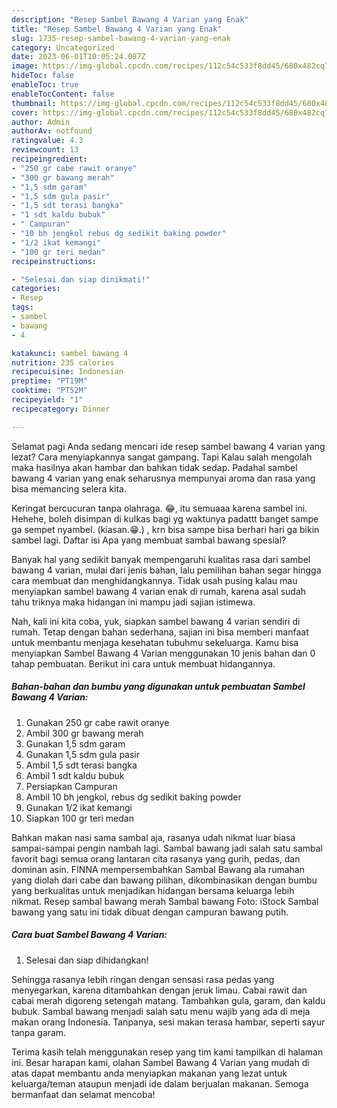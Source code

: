 ```yaml
---
description: "Resep Sambel Bawang 4 Varian yang Enak"
title: "Resep Sambel Bawang 4 Varian yang Enak"
slug: 1735-resep-sambel-bawang-4-varian-yang-enak
category: Uncategorized
date: 2023-06-01T10:05:24.087Z
image: https://img-global.cpcdn.com/recipes/112c54c533f8dd45/680x482cq70/sambel-bawang-4-varian-foto-resep-utama.jpg
hideToc: false
enableToc: true
enableTocContent: false
thumbnail: https://img-global.cpcdn.com/recipes/112c54c533f8dd45/680x482cq70/sambel-bawang-4-varian-foto-resep-utama.jpg
cover: https://img-global.cpcdn.com/recipes/112c54c533f8dd45/680x482cq70/sambel-bawang-4-varian-foto-resep-utama.jpg
author: Admin
authorAv: notfound
ratingvalue: 4.3
reviewcount: 13
recipeingredient:
- "250 gr cabe rawit oranye"
- "300 gr bawang merah"
- "1,5 sdm garam"
- "1,5 sdm gula pasir"
- "1,5 sdt terasi bangka"
- "1 sdt kaldu bubuk"
- " Campuran"
- "10 bh jengkol rebus dg sedikit baking powder"
- "1/2 ikat kemangi"
- "100 gr teri medan"
recipeinstructions:

- "Selesai dan siap dinikmati!"
categories:
- Resep
tags:
- sambel
- bawang
- 4

katakunci: sambel bawang 4 
nutrition: 235 calories
recipecuisine: Indonesian
preptime: "PT19M"
cooktime: "PT52M"
recipeyield: "1"
recipecategory: Dinner

---
```



Selamat pagi Anda sedang mencari ide resep sambel bawang 4 varian yang lezat? Cara menyiapkannya sangat gampang. Tapi Kalau salah mengolah maka hasilnya akan hambar dan bahkan tidak sedap. Padahal sambel bawang 4 varian yang enak seharusnya mempunyai aroma dan rasa yang bisa memancing selera kita.


Keringat bercucuran tanpa olahraga. 😂, itu semuaaa karena sambel ini. Hehehe, boleh disimpan di kulkas bagi yg waktunya padattt banget sampe ga sempet nyambel. (kiasan.😁.) , krn bisa sampe bisa berhari hari ga bikin sambel lagi. Daftar isi Apa yang membuat sambal bawang spesial?

Banyak hal yang sedikit banyak mempengaruhi kualitas rasa dari sambel bawang 4 varian, mulai dari jenis bahan, lalu pemilihan bahan segar hingga cara membuat dan menghidangkannya. Tidak usah pusing kalau mau menyiapkan sambel bawang 4 varian enak di rumah, karena asal sudah tahu triknya maka hidangan ini mampu jadi sajian istimewa.


Nah, kali ini kita coba, yuk, siapkan sambel bawang 4 varian sendiri di rumah. Tetap dengan bahan sederhana, sajian ini bisa memberi manfaat untuk membantu menjaga kesehatan tubuhmu sekeluarga. Kamu bisa menyiapkan Sambel Bawang 4 Varian menggunakan 10 jenis bahan dan 0 tahap pembuatan. Berikut ini cara untuk membuat hidangannya.

<!--inarticleads1-->

##### Bahan-bahan dan bumbu yang digunakan untuk pembuatan Sambel Bawang 4 Varian:

1. Gunakan 250 gr cabe rawit oranye
1. Ambil 300 gr bawang merah
1. Gunakan 1,5 sdm garam
1. Gunakan 1,5 sdm gula pasir
1. Ambil 1,5 sdt terasi bangka
1. Ambil 1 sdt kaldu bubuk
1. Persiapkan  Campuran
1. Ambil 10 bh jengkol, rebus dg sedikit baking powder
1. Gunakan 1/2 ikat kemangi
1. Siapkan 100 gr teri medan


Bahkan makan nasi sama sambal aja, rasanya udah nikmat luar biasa sampai-sampai pengin nambah lagi. Sambal bawang jadi salah satu sambal favorit bagi semua orang lantaran cita rasanya yang gurih, pedas, dan dominan asin. FINNA mempersembahkan Sambal Bawang ala rumahan yang diolah dari cabe dan bawang pilihan, dikombinasikan dengan bumbu yang berkualitas untuk menjadikan hidangan bersama keluarga lebih nikmat. Resep sambal bawang merah Sambal bawang Foto: iStock Sambal bawang yang satu ini tidak dibuat dengan campuran bawang putih. 

<!--inarticleads2-->

##### Cara buat Sambel Bawang 4 Varian:


1. Selesai dan siap dihidangkan!

Sehingga rasanya lebih ringan dengan sensasi rasa pedas yang menyegarkan, karena ditambahkan dengan jeruk limau. Cabai rawit dan cabai merah digoreng setengah matang. Tambahkan gula, garam, dan kaldu bubuk. Sambal bawang menjadi salah satu menu wajib yang ada di meja makan orang Indonesia. Tanpanya, sesi makan terasa hambar, seperti sayur tanpa garam. 

Terima kasih telah menggunakan resep yang tim kami tampilkan di halaman ini. Besar harapan kami, olahan Sambel Bawang 4 Varian yang mudah di atas dapat membantu anda menyiapkan makanan yang lezat untuk keluarga/teman ataupun menjadi ide dalam berjualan makanan. Semoga bermanfaat dan selamat mencoba!
